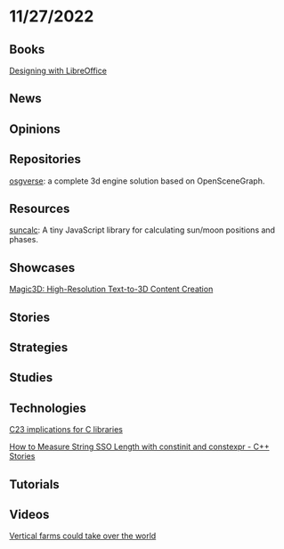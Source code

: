 # 11/27/2022

## Books
[Designing with LibreOffice](https://designingwithlibreoffice.com/)

## News

## Opinions

## Repositories
[osgverse](https://gitee.com/xarray/osgverse): a complete 3d engine solution based on OpenSceneGraph.

## Resources
[suncalc](https://github.com/mourner/suncalc): A tiny JavaScript library for calculating sun/moon positions and phases.

## Showcases
[Magic3D: High-Resolution Text-to-3D Content Creation](https://deepimagination.cc/Magic3D/)

## Stories

## Strategies

## Studies

## Technologies
[C23 implications for C libraries](https://htmlpreview.github.io/?https://icube-forge.unistra.fr/icps/c23-library/-/raw/main/README.html)

[How to Measure String SSO Length with constinit and constexpr - C++ Stories](https://www.cppstories.com/2022/sso-cpp20-checks/)

## Tutorials

## Videos
[Vertical farms could take over the world](https://www.youtube.com/watch?v=J4SaSfnHK3I)
